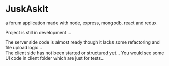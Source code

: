 # JuskAskIt
a forum application made with node, express, mongodb, react and redux 

Project is still in development ...

The server side code is almost ready though it lacks some refactoring and file upload logic... <br/>
The client side has not been started or structured yet...
You would see some UI code in client folder which are just for tests...
